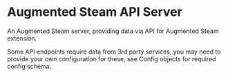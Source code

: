# Augmented Steam API Server

An Augmented Steam server, providing data via API for Augmented Steam extension.

Some API endpoints require data from 3rd party services, you may need to provide your own configuration for these,
see Config objects for required config schema.
